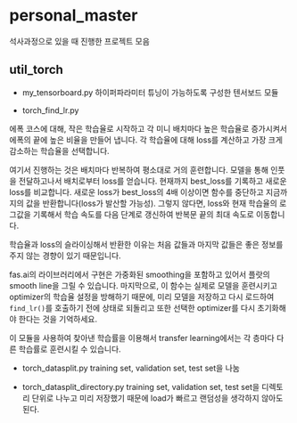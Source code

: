 # personal_master
석사과정으로 있을 때 진행한 프로젝트 모음

## util_torch

- my_tensorboard.py
하이퍼파라미터 튜닝이 가능하도록 구성한 텐서보드 모듈 

- torch_find_lr.py

에폭 코스에 대해, 작은 학습율로 시작하고 각 미니 배치마다 높은 학습율로 증가시켜서 에폭의 끝에 높은 비율을 만들어 냅니다. 
각 학습율에 대해 loss를 계산하고 가장 크게 감소하는 학습율을 선택합니다. 

여기서 진행하는 것은 배치마다 반복하여 평소대로 거의 훈련합니다. 모델을 통해 인풋을 전달하고나서 배치로부터 loss를 얻습니다. 현재까지 best_loss를 기록하고 새로운 loss를 비교합니다. 새로운 loss가 best_loss의 4배 이상이면 함수를 중단하고 지금까지의 값을 반환합니다(loss가 발산할 가능성). 그렇지 않다면, loss와 현재 학습율의 로그값을 기록해서 학습 속도를 다음 단계로 갱신하여 반복문 끝의 최대 속도로 이동합니다. 

학습율과 loss의 슬라이싱해서 반환한 이유는 처음 값들과 마지막 값들은 좋은 정보를 주지 않는 경향이 있기 때문입니다. 

fas.ai의 라이브러리에서 구현은 가중화된 smoothing을 포함하고 있어서 플랏의 smooth line을 그릴 수 있습니다. 마지막으로, 이 함수는 실제로 모델을 훈련시키고 optimizer의 학습율 설정을 방해하기 때문에, 미리 모델을 저장하고 다시 로드하여`find_lr()`를 호출하기 전에 상태로 되돌리고 또한 선택한 optimizer를 다시 초기화해야 한다는 것을 기억하세요.

이 모듈을 사용하여 찾아낸 학습률을 이용해서 transfer learning에서는 각 층마다 다른 학습률로 훈련시킬 수 있습니다. 

- torch_datasplit.py
training set, validation set, test set을 나눔 


- torch_datasplit_directory.py
training set, validation set, test set을 디렉토리 단위로 나누고 미리 저장했기 때문에 load가 빠르고 랜덤성을 생각하지 않아도 된다. 




